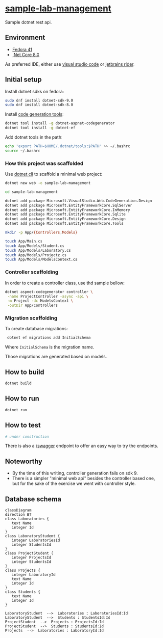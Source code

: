 # [sample-lab-management][repo]

Sample dotnet rest api.

## Environment

- [Fedora 41][fedora]
- [,Net Core 8.0][dotnet]

As preferred IDE, either use [visual studio code][code] or
[jetbrains rider][rider].

## Initial setup

Install dotnet sdks on fedora:

```bash
sudo dnf install dotnet-sdk-9.0
sudo dnf install dotnet-sdk-8.0
```

Install [code generation tools][codegen]:

```bash
dotnet tool install -g dotnet-aspnet-codegenerator
dotnet tool install -g dotnet-ef
```

Add dotnet tools in the path:

```bash
echo 'export PATH=$HOME/.dotnet/tools:$PATH' >> ~/.bashrc
source ~/.bashrc
```

### How this project was scaffolded

Use [dotnet cli][cli] to scaffold a minimal web project:

```bash
dotnet new web -o sample-lab-management

cd sample-lab-management

dotnet add package Microsoft.VisualStudio.Web.CodeGeneration.Design
dotnet add package Microsoft.EntityFrameworkCore.SqlServer
dotnet add package Microsoft.EntityFrameworkCore.InMemory
dotnet add package Microsoft.EntityFrameworkCore.Sqlite
dotnet add package Microsoft.EntityFrameworkCore.Design
dotnet add package Microsoft.EntityFrameworkCore.Tools

mkdir -p App/{Controllers,Models}

touch App/Main.cs
touch App/Models/Student.cs
touch App/Models/Laboratory.cs
touch App/Models/Projectz.cs
touch App/Models/ModelsContext.cs
```

### Controller scaffolding

In order to create a controller class, use thd sample bellow:

```bash
dotnet aspnet-codegenerator controller \
 -name ProjectController -async -api \
 -m Project -dc ModelsContext \
 -outDir App/Controllers
```

### Migration scaffolding

To create database migrations:

```bash
 dotnet ef migrations add InitialSchema
```

Where `InitialSchema` is the migration name.

Those migrations are generated based on models.

## How to build

```bash
dotnet build
```

## How to run

```bash
dotnet run
```

## How to test

```bash
# under construction
```

There is also a [/swagger][swagger] endpoint to offer an easy way to try the
endpoints.

## Noteworthy

- By the time of this writing, controller generation fails on sdk 9.
- There is a simpler "minimal web api" besides the controller based one, but for
  the sake of the exercise we went with controller style.

## Database schema

```mermaaid
classDiagram
direction BT
class Laboratories {
   text Name
   integer Id
}
class LaboratoryStudent {
   integer LaboratoriesId
   integer StudentsId
}
class ProjectStudent {
   integer ProjectsId
   integer StudentsId
}
class Projects {
   integer LaboratoryId
   text Name
   integer Id
}
class Students {
   text Name
   integer Id
}

LaboratoryStudent  -->  Laboratories : LaboratoriesId:Id
LaboratoryStudent  -->  Students : StudentsId:Id
ProjectStudent  -->  Projects : ProjectsId:Id
ProjectStudent  -->  Students : StudentsId:Id
Projects  -->  Laboratories : LaboratoryId:Id

```

[repo]: https://github.com/sombriks/sample-lab-management
[fedora]: https://fedoraproject.org/
[dotnet]: https://dotnet.microsoft.com/en-us/download
[cli]: https://learn.microsoft.com/pt-br/dotnet/core/tools/dotnet-new#synopsis
[codegen]: https://learn.microsoft.com/en-us/aspnet/core/tutorials/first-web-api?view=aspnetcore-9.0&tabs=visual-studio-code#scaffold-a-controller
[swagger]: https://learn.microsoft.com/pt-br/aspnet/core/tutorials/getting-started-with-nswag?view=aspnetcore-8.0&tabs=net-cli#add-and-configure-swagger-middleware
[code]: https://code.visualstudio.com/
[rider]: https://www.jetbrains.com/rider/
